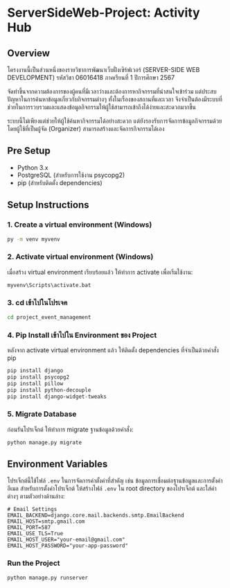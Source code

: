 # ServerSideWeb-Project: Activity Hub

## Overview
โครงงานนี้เป็นส่วนหนึ่งของรายวิชาการพัฒนาเว็บฝั่งเซิร์ฟเวอร์ (SERVER-SIDE WEB DEVELOPMENT) รหัสวิชา 06016418 ภาคเรียนที่ 1 ปีการศึกษา 2567

จัดทำขึ้นจากความต้องการของผู้คนที่มีเวลาว่างและต้องการหากิจกรรมที่น่าสนใจเข้าร่วม แต่ประสบปัญหาในการค้นหาข้อมูลเกี่ยวกับกิจกรรมต่างๆ ทั้งในเรื่องของสถานที่และเวลา จึงจำเป็นต้องมีระบบที่ช่วยในการรวบรวมและแสดงข้อมูลกิจกรรมให้ผู้ใช้สามารถเข้าถึงได้ง่ายและสะดวกมากขึ้น

ระบบนี้ไม่เพียงแต่ช่วยให้ผู้ใช้ค้นหากิจกรรมได้อย่างสะดวก แต่ยังรองรับการจัดการข้อมูลกิจกรรมด้วย โดยผู้ใช้ที่เป็นผู้จัด (Organizer) สามารถสร้างและจัดการกิจกรรมได้เอง 

## Pre Setup
- Python 3.x
- PostgreSQL (สำหรับการใช้งาน psycopg2)
- pip (สำหรับติดตั้ง dependencies)

## Setup Instructions

### 1. Create a virtual environment (Windows)
```bash
py -m venv myvenv
```

### 2. Activate virtual environment (Windows)
เมื่อสร้าง virtual environment เรียบร้อยแล้ว ให้ทำการ activate เพื่อเริ่มใช้งาน:
```bash
myvenv\Scripts\activate.bat
```

### 3. cd เข้าไปในโปรเจค
```bash
cd project_event_management 
```

### 4. Pip Install เข้าไปใน Environment ของ Project
หลังจาก activate virtual environment แล้ว ให้ติดตั้ง dependencies ที่จำเป็นด้วยคำสั่ง pip
```bash
pip install django
pip install psycopg2
pip install pillow
pip install python-decouple
pip install django-widget-tweaks
```

### 5. Migrate Database
ก่อนรันโปรเจ็กต์ ให้ทำการ migrate ฐานข้อมูลด้วยคำสั่ง:
```bash
python manage.py migrate
```

## Environment Variables
โปรเจ็กต์นี้ใช้ไฟล์ `.env` ในการจัดการค่าตั้งค่าที่สำคัญ เช่น ข้อมูลการเชื่อมต่อฐานข้อมูลและการตั้งค่าอีเมล สำหรับการตั้งค่าโปรเจ็กต์ ให้สร้างไฟล์ `.env` ใน root directory ของโปรเจ็กต์ และใส่ค่าต่างๆ ตามตัวอย่างด้านล่าง:

```env
# Email Settings
EMAIL_BACKEND=django.core.mail.backends.smtp.EmailBackend
EMAIL_HOST=smtp.gmail.com
EMAIL_PORT=587
EMAIL_USE_TLS=True
EMAIL_HOST_USER="your-email@gmail.com"
EMAIL_HOST_PASSWORD="your-app-password"
```

### Run the Project
```bash
python manage.py runserver
```
